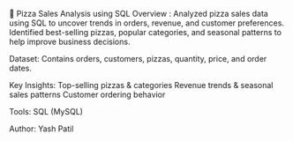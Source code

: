 🍕 Pizza Sales Analysis using SQL
Overview :
Analyzed pizza sales data using SQL to uncover trends in orders, revenue, and customer preferences. Identified best-selling pizzas, popular categories, and seasonal patterns to help improve business decisions.

Dataset:
Contains orders, customers, pizzas, quantity, price, and order dates.

Key Insights:
Top-selling pizzas & categories
Revenue trends & seasonal sales patterns
Customer ordering behavior

Tools:
SQL (MySQL)

Author:
Yash Patil 
